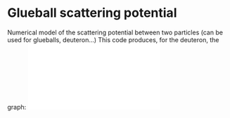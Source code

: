 # Glueball scattering potential
Numerical model of the scattering potential between two particles (can be used for glueballs, deuteron...)
This code produces, for the deuteron, the graph:
![Deuteron potential](./deuteron_full.pdf)
